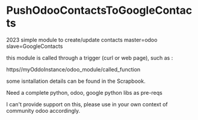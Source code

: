 # PushOdooContactsToGoogleContacts
2023 simple module to create/update contacts master=odoo slave=GoogleContacts



this module is called through a trigger (curl or web page), such as : 

https//myOddoInstance/odoo_module/called_function

some isntallation details can be found in the Scrapbook. 

Need a complete python, odoo, google python libs as pre-reqs

I can't provide support on this, please use in your own context of community odoo accordingly.
